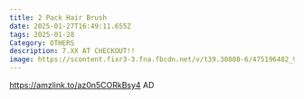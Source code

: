 ```yaml
---
title: 2 Pack Hair Brush
date: 2025-01-27T16:49:11.655Z
tags: 2025-01-28
Category: OTHERS
description: 7.XX AT CHECKOUT!!
image: https://scontent.fixr3-3.fna.fbcdn.net/v/t39.30808-6/475196482_9664045520286128_1752696508357902786_n.jpg?_nc_cat=109&ccb=1-7&_nc_sid=aa7b47&_nc_ohc=-qd6hpVcjbAQ7kNvgHmljug&_nc_zt=23&_nc_ht=scontent.fixr3-3.fna&_nc_gid=A_RjW0eWbsqzQxsecWFBqTF&oh=00_AYC6mEVOhWsW_bV5pEnO64sxASgRr_Y__kdoU3BWtp8OgA&oe=679D793F
---
```

https://amzlink.to/az0n5CORkBsy4   AD